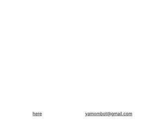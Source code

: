 <html><head>
	
<b>v1.3</b> <i>crashes, efficiency, and /commands</i>
  
 
</head>

<body text="#FFFFFF" link="#3C4FE7" vlink="#3C4FE7" alink="#3C4FE7">
<article class="markdown-body" id="markdown">
  <h2 id="features">Features</h2>
    <ul>
      <li>Respond to messages that contain the trigger words</li>
      <li>Gramatically correct the second word in the response to be non-reflexive</li>
      <li>Tear servers apart.</li>
      <li>Be funny!</li>
    </ul>
  <h2 id="faq">FAQ</h2>
  <ul>
    <li id="faq-prefix">Are you planning to add a toggle feature?
      <ul>
        <li>I lack alot of skill in javascript, literally the main reason I learned it was to make this &quot;amazing&quot; bot, but I'll <strong>consider </strong>adding a toggle feature of some sorts once it reaches 300 servers</li>
      </ul>
    </li>
    <li>I found a bug/gramatical error or I want to suggest something.
      <ul>
        <li>Thank you for your concern for this bot, you can join the support server <a href="https://discord.gg/F9Mqtndkrp">here</a>! Or send an email to <a href="mailto:yamombot@gmail.com">yamombot@gmail.com</a></li>
      </ul>
    </li>
    <li>Why are the ads on this website?</li>
    <ul>
      <li>Listen guy I need to break even somehow to run this bot<br>
      </li>
    </ul>
  </ul>
</article>




 
</body></html>
